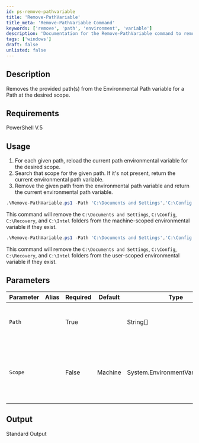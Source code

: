 ```yaml
---
id: ps-remove-pathvariable
title: 'Remove-PathVariable'
title_meta: 'Remove-PathVariable Command'
keywords: ['remove', 'path', 'environment', 'variable']
description: 'Documentation for the Remove-PathVariable command to remove specified paths from the Environmental Path variable at the desired scope.'
tags: ['windows']
draft: false
unlisted: false
---
```


## Description
Removes the provided path(s) from the Environmental Path variable for a Path at the desired scope.

## Requirements
PowerShell V.5

## Usage
1. For each given path, reload the current path environmental variable for the desired scope.
2. Search that scope for the given path. If it's not present, return the current environmental path variable.
3. Remove the given path from the environmental path variable and return the current environmental path variable.

```powershell
.\Remove-PathVariable.ps1 -Path 'C:\Documents and Settings','C:\Config', 'C:\Recovery','C:\Intel'
```
This command will remove the `C:\Documents and Settings`, `C:\Config`, `C:\Recovery`, and `C:\Intel` folders from the machine-scoped environmental variable if they exist.

```powershell
.\Remove-PathVariable.ps1 -Path 'C:\Documents and Settings','C:\Config', 'C:\Recovery','C:\Intel' -Scope User
```
This command will remove the `C:\Documents and Settings`, `C:\Config`, `C:\Recovery`, and `C:\Intel` folders from the user-scoped environmental variable if they exist.

## Parameters
| Parameter         | Alias | Required  | Default   | Type                          | Description                                                                                       |
| ----------------- | ----- | --------- | --------- | ----------------------------- | ------------------------------------------------------------------------------------------------- |
| `Path`            |       | True      |           | String[]                      | A list of paths to remove from the desired scope.                                               |
| `Scope`           |       | False     | Machine   | System.EnvironmentVariableTarget | This designates the scoped environmental variable you wish to target: machine or user.           |

## Output
Standard Output

